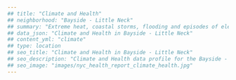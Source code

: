 ```yaml
---
## title: "Climate and Health"
## neighborhood: "Bayside - Little Neck"
## summary: "Extreme heat, coastal storms, flooding and episodes of elevated ozone are climate-related hazards that may increase with climate change and have important public health impacts in New York City. Extreme weather can cause power outages, which also threaten public health. This report provides neighborhood indicators of climate-related hazards, vulnerability and health impacts."
## data_json: "Climate and Health in Bayside - Little Neck"
## content_yml: "climate"
## type: location
## seo_title: "Climate and Health in Bayside - Little Neck"
## seo_description: "Climate and Health data profile for the Bayside - Little Neck neighborhood of NYC."
## seo_image: "images/nyc_health_report_climate_health.jpg"
---
```

